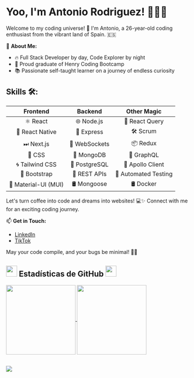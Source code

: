 # Yoo, I'm Antonio Rodriguez! 👨‍💻🚀

Welcome to my coding universe! 🌌 I'm Antonio, a 26-year-old coding enthusiast from the vibrant land of Spain. 🇪🇸

🚀 **About Me:**
- 🔥 Full Stack Developer by day, Code Explorer by night
- 🚀 Proud graduate of Henry Coding Bootcamp
- 📚 Passionate self-taught learner on a journey of endless curiosity

## Skills 🛠️:

| Frontend              | Backend                     | Other Magic               |
|:----------------------:|:---------------------------:|:-------------------------:|
| ⚛ React               | 🌐 Node.js                  | 🔄 React Query             |
| 📱 React Native        | 🚀 Express                  | 🛠️ Scrum                   |
| ⏭ Next.js             | 🔗 WebSockets               | 📦 Redux                   |
| 🎨 CSS                | 🍃 MongoDB                  | 📡 GraphQL                 |
| 🌀 Tailwind CSS        | 🐘 PostgreSQL               | 🚀 Apollo Client           |
| 🔧 Bootstrap           | 🚧 REST APIs                 | 🤖 Automated Testing       |
| 🚀 Material-UI (MUI)   | 🛢️ Mongoose                 | 🛢️ Docker                  |

Let's turn coffee into code and dreams into websites! 💻✨ Connect with me for an exciting coding journey.

📫 **Get in Touch:**
- [LinkedIn](https://www.linkedin.com/in/antonio-fullstackdev/)
- [TikTok](https://www.tiktok.com/@tonidevelop)

May your code compile, and your bugs be minimal! 🐛🚀
<h2><img src="src/stats.gif" height="30"> Estadísticas de GitHub <img src="src/stats.gif" height="30"></h2>

<a href="https://github.com/EseToni">
  <img height=190 align="center" src="https://github-readme-stats.vercel.app/api?username=EseToni&rank_icon=github&bg_color=00000000&locale=es&include_all_commits=true&show_icons=true&hide=contribs&custom_title=Tonidev's+Statistics" />
</a>

<a href="https://github.com/EseToni">
  <img height=190 align="center" src="https://github-readme-stats.vercel.app/api/top-langs/?username=EseToni&langs_count=8&layout=compact&bg_color=00000000&locale=es" />
</a>
<br><br>
<p align="left"><img src="https://komarev.com/ghpvc/?username=EseToni&label=Visitas+al+perfil"></p>
